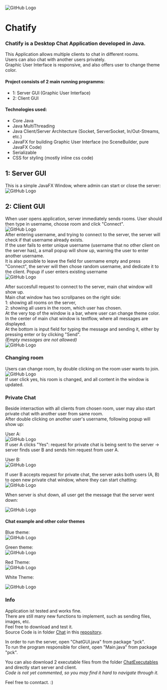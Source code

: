 ![GitHub Logo](/ChatImages/logo.png)
# Chatify
### Chatify is a Desktop Chat Application developed in Java.
This Application allows multiple clients to chat in different rooms.  
Users can also chat with another users privately.  
Graphic User Interface is responsive, and also offers user to change theme color. 

#### Project consists of 2 main running programms:
* 1: Server GUI (Graphic User Interface)
* 2: Client GUI

#### Technologies used:
* Core Java
* Java MultiThreading
* Java Client/Server Architecture (Socket, ServerSocket, In/Out-Streams, etc.)
* JavaFX for building Graphic User Interface (no SceneBuilder, pure JavaFX Code)
* Serializable
* CSS for styling (mostly inline css code)

## 1: Server GUI
This is a simple JavaFX Window, where admin can start or close the server:  
![GitHub Logo](/ChatImages/1.png)  

## 2: Client GUI
When user opens application, server immediately sends rooms. User should then type in username, choose room and click "Connect".  
![GitHub Logo](/ChatImages/2.png)  
After entering username, and trying to connect to the server, the server will check if that username already exists.  
If the user fails to enter unique username (username that no other client on the server has), a small popup will show up, warning the user to enter another username.  
It is also possible to leave the field for username empty and press "Connect", the server will then chose random username, and dedicate it to the client. 
Popup if user enters existing username  
![GitHub Logo](/ChatImages/2a.png)  
  
After succesfull request to connect to the server, main chat window will show up.    
Main chat window has two scrollpanes on the right side:  
1: showing all rooms on the server,  
2: showing all users in the room, which user has chosen.  
At the very top of the window is a bar, where user can change theme color.  
In the center of main chat window is textflow, where all messages are displayed.  
At the bottom is input field for typing the message and sending it, either by pressing enter or by clicking "Send".   
_(Empty messages are not allowed)_  
![GitHub Logo](/ChatImages/3.png)  
  
### Changing room  
Users can change room, by double clicking on the room user wants to join.  
![GitHub Logo](/ChatImages/4.png)  
If user click yes, his room is changed, and all content in the window is updated.  
  
### Private Chat
Beside interraction with all clients from chosen room, user may also start private chat with another user from same room.   
After double clicking on another user's username, following popup will show up:  
  
User A:  
![GitHub Logo](/ChatImages/5.png)  
If user A clicks "Yes": request for private chat is being sent to the server -> server finds user B and sends him request from user A.  
  
User B:  
![GitHub Logo](/ChatImages/5b.png)  
  
    
If user B accepts request for private chat, the server asks both users (A, B) to open new private chat window, where they can start chatting:  
![GitHub Logo](/ChatImages/6.png)  
  
When server is shut down, all user get the message that the server went down:  
  
![GitHub Logo](/ChatImages/7.png)   

  
#### Chat example and other color themes  
Blue theme:  
![GitHub Logo](/ChatImages/blue.png)   
  
Green theme:  
![GitHub Logo](/ChatImages/green.png)  
  
Red Theme:  
![GitHub Logo](/ChatImages/red.png)  
  
White Theme:  
  
![GitHub Logo](/ChatImages/white.png)  

### Info  
Application ist tested and works fine.  
There are still many new functions to implement, such as sending files, images, etc.  
Feel free to download and test it.  
Source Code is in folder [Chat](https://github.com/jurumliyah/ChatApp/Chat) in this [repository](https://github.com/jurumliyah/ChatApp).  

In order to run the server, open "ChatGUI.java" from package "pck".  
To run the program responsible for client, open "Main.java" from package "pck".  
  
You can also download 2 executable files from the folder [ChatExecutables](https://github.com/jurumliyah/ChatApp/ChatExecutables/)  
and directly start server and client.  
_Code is not yet commented, so you may find it hard to navigate through it._  

Feel free to conntact.  :)


